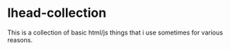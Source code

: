 # lhead-collection

This is a collection of basic html/js things that i use sometimes for various reasons.
